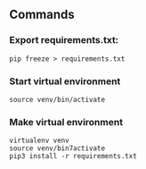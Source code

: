 ## Commands

### Export requirements.txt:
```
pip freeze > requirements.txt
```

### Start virtual environment
```
source venv/bin/activate
```

### Make virtual environment
```
virtualenv venv
source venv/bin7activate
pip3 install -r requirements.txt
```


